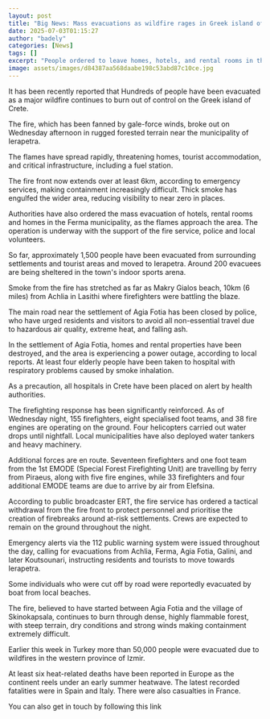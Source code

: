 ```yaml
---
layout: post
title: "Big News: Mass evacuations as wildfire rages in Greek island of Crete"
date: 2025-07-03T01:15:27
author: "badely"
categories: [News]
tags: []
excerpt: "People ordered to leave homes, hotels, and rental rooms in the nearby Ferma municipality as flames fanned by gale force-winds approach the area."
image: assets/images/d84387aa568daabe198c53abd87c10ce.jpg
---
```


It has been recently reported that Hundreds of people have been evacuated as a major wildfire continues to burn out of control on the Greek island of Crete.

The fire, which has been fanned by gale-force winds, broke out on Wednesday afternoon in rugged forested terrain near the municipality of Ierapetra.

The flames have spread rapidly, threatening homes, tourist accommodation, and critical infrastructure, including a fuel station.

The fire front now extends over at least 6km, according to emergency services, making containment increasingly difficult. Thick smoke has engulfed the wider area, reducing visibility to near zero in places.

Authorities have also ordered the mass evacuation of hotels, rental rooms and homes in the Ferma municipality, as the flames approach the area. The operation is underway with the support of the fire service, police and local volunteers.

So far, approximately 1,500 people have been evacuated from surrounding settlements and tourist areas and moved to Ierapetra. Around 200 evacuees are being sheltered in the town's indoor sports arena.

Smoke from the fire has stretched as far as Makry Gialos beach, 10km (6 miles) from Achlia in Lasithi where firefighters were battling the blaze. 

The main road near the settlement of Agia Fotia has been closed by police, who have urged residents and visitors to avoid all non-essential travel due to hazardous air quality, extreme heat, and falling ash. 

In the settlement of Agia Fotia, homes and rental properties have been destroyed, and the area is experiencing a power outage, according to local reports. At least four elderly people have been taken to hospital with respiratory problems caused by smoke inhalation.

As a precaution, all hospitals in Crete have been placed on alert by health authorities.

The firefighting response has been significantly reinforced. As of Wednesday night, 155 firefighters, eight specialised foot teams, and 38 fire engines are operating on the ground. Four helicopters carried out water drops until nightfall. Local municipalities have also deployed water tankers and heavy machinery.

Additional forces are en route. Seventeen firefighters and one foot team from the 1st EMODE (Special Forest Firefighting Unit) are travelling by ferry from Piraeus, along with five fire engines, while 33 firefighters and four additional EMODE teams are due to arrive by air from Elefsina.

According to public broadcaster ERT, the fire service has ordered a tactical withdrawal from the fire front to protect personnel and prioritise the creation of firebreaks around at-risk settlements. Crews are expected to remain on the ground throughout the night.

Emergency alerts via the 112 public warning system were issued throughout the day, calling for evacuations from Achlia, Ferma, Agia Fotia, Galini, and later Koutsounari, instructing residents and tourists to move towards Ierapetra.

Some individuals who were cut off by road were reportedly evacuated by boat from local beaches.

The fire, believed to have started between Agia Fotia and the village of Skinokapsala, continues to burn through dense, highly flammable forest, with steep terrain, dry conditions and strong winds making containment extremely difficult.

Earlier this week in Turkey more than 50,000 people were evacuated due to wildfires in the western province of Izmir.

At least six heat-related deaths have been reported in Europe as the continent reels under an early summer heatwave. The latest recorded fatalities were in Spain and Italy. There were also casualties in France.

You can also get in touch by following this link

